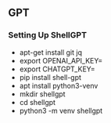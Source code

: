 ## GPT

### Setting Up ShellGPT
 - apt-get install git jq
 - export OPENAI_API_KEY= <Key from OpenAI>
 - export CHATGPT_KEY= <Key from Open AI>
 - pip install shell-gpt
 - apt install python3-venv
 - mkdir shellgpt
 - cd shellgpt
 - python3 -m venv shellgpt
